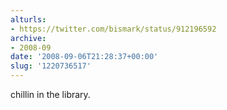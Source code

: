 ```yaml
---
alturls:
- https://twitter.com/bismark/status/912196592
archive:
- 2008-09
date: '2008-09-06T21:28:37+00:00'
slug: '1220736517'
---
```


chillin in the library.

